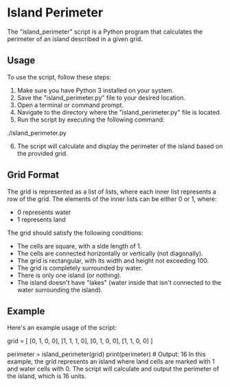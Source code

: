 # Island Perimeter

The "island_perimeter" script is a Python program that calculates the perimeter of an island described in a given grid.

## Usage

To use the script, follow these steps:

1. Make sure you have Python 3 installed on your system.
2. Save the "island_perimeter.py" file to your desired location.
3. Open a terminal or command prompt.
4. Navigate to the directory where the "island_perimeter.py" file is located.
5. Run the script by executing the following command:

./island_perimeter.py

6. The script will calculate and display the perimeter of the island based on the provided grid.

## Grid Format

The grid is represented as a list of lists, where each inner list represents a row of the grid. The elements of the inner lists can be either 0 or 1, where:

- 0 represents water
- 1 represents land

The grid should satisfy the following conditions:

- The cells are square, with a side length of 1.
- The cells are connected horizontally or vertically (not diagonally).
- The grid is rectangular, with its width and height not exceeding 100.
- The grid is completely surrounded by water.
- There is only one island (or nothing).
- The island doesn't have "lakes" (water inside that isn't connected to the water surrounding the island).

## Example

Here's an example usage of the script:

grid = [
 [0, 1, 0, 0],
 [1, 1, 1, 0],
 [0, 1, 0, 0],
 [1, 1, 0, 0]
]

perimeter = island_perimeter(grid)
print(perimeter)  # Output: 16
In this example, the grid represents an island where land cells are marked with 1 and water cells with 0. The script will calculate and output the perimeter of the island, which is 16 units.
